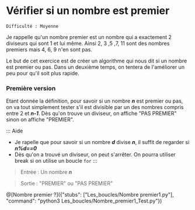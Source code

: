 # Vérifier si un nombre est premier
`Difficulté : Moyenne`

Je rappelle qu'un nombre premier est un nombre qui a exactement 2 diviseurs qui sont 1 et lui même. Ainsi 2, 3 ,5 ,7, 11 sont des nombres premiers mais 4, 6, 9 n'en sont pas.

Le but de cet exercice est de créer un algorithme qui nous dit si un nombre est premier ou pas. Dans un deuxième temps, on tentera de l'améliorer un peu pour qu'il soit plus rapide.

### Première version

Etant donnée la définition, pour savoir si un nombre ***n*** est premier ou pas, on va tout simplement tester s'il est divisible par un des nombres compris entre 2 et ***n-1***. Dès qu'on trouve un diviseur, on affiche "PAS PREMIER" sinon on affiche "PREMIER".

::: Aide
+ Je rapelle que pour savoir si un nombre ***d*** divise ***n***, il suffit de regarder si ***n%d==0***
+ Dès qu'on a trouvé un diviseur, on peut s'arrêter. On pourra utiliser break si on utilise un boucle `for`
:::

> Entrée : Un nombre ***n***

> Sortie : "PREMIER" ou "PAS PREMIER"

@[Nombre premier ?]({"stubs": ["Les_boucles/Nombre premier1.py"], "command": "python3 Les_boucles/Nombre_premier1_Test.py"})



